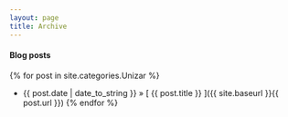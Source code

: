 ```yaml
---
layout: page
title: Archive
---
```


#### Blog posts

{% for post in site.categories.Unizar %}
  * {{ post.date | date_to_string }} &raquo; [ {{ post.title }} ]({{ site.baseurl }}{{ post.url }})
{% endfor %}
